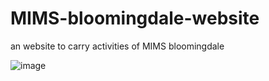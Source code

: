 # MIMS-bloomingdale-website
an website to carry activities of MIMS bloomingdale

![image](https://user-images.githubusercontent.com/81552258/233313783-1a810175-0d80-4385-a054-bbfeadc7c26e.png)




